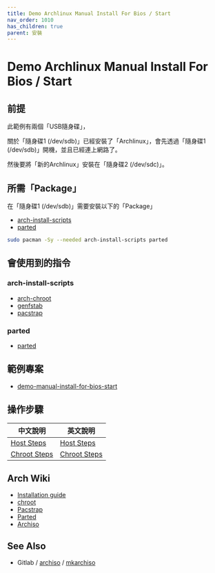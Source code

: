 ```yaml
---
title: Demo Archlinux Manual Install For Bios / Start
nav_order: 1010
has_children: true
parent: 安裝
---
```



# Demo Archlinux Manual Install For Bios / Start


## 前提

此範例有兩個「USB隨身碟」，

關於「隨身碟1 (/dev/sdb)」已經安裝了「Archlinux」，會先透過「隨身碟1 (/dev/sdb)」開機，並且已經連上網路了。

然後要將「新的Archlinux」安裝在「隨身碟2 (/dev/sdc)」。


## 所需「Package」

在「隨身碟1 (/dev/sdb)」需要安裝以下的「Package」

* [arch-install-scripts](https://archlinux.org/packages/extra/any/arch-install-scripts/)
* [parted](https://archlinux.org/packages/extra/x86_64/parted/)

``` sh
sudo pacman -Sy --needed arch-install-scripts parted
```


## 會使用到的指令


### arch-install-scripts

* [arch-chroot](https://man.archlinux.org/man/extra/arch-install-scripts/arch-chroot.8.en)
* [genfstab](https://man.archlinux.org/man/extra/arch-install-scripts/genfstab.8.en)
* [pacstrap](https://man.archlinux.org/man/pacstrap.8)

### parted

* [parted](https://man.archlinux.org/man/parted.8.en)


## 範例專案

* [demo-manual-install-for-bios-start](https://github.com/samwhelp/note-about-archlinux/tree/gh-pages/_demo/arch-install/demo-manual-install-for-bios-start)


## 操作步驟

| 中文說明 | 英文說明
| --- | --- |
| [Host Steps](https://samwhelp.github.io/note-about-archlinux/read/core/install/demo-manual-install-for-bios-start/host-steps.html) | [Host Steps](https://github.com/samwhelp/note-about-archlinux/blob/gh-pages/_demo/arch-install/demo-manual-install-for-bios-start/host-steps/README.steps.md) |
| [Chroot Steps](https://samwhelp.github.io/note-about-archlinux/read/core/install/demo-manual-install-for-bios-start/chroot-steps.html) | [Chroot Steps](https://github.com/samwhelp/note-about-archlinux/blob/gh-pages/_demo/arch-install/demo-manual-install-for-bios-start/chroot-steps/README.steps.md) |


## Arch Wiki

* [Installation guide](https://wiki.archlinux.org/title/installation_guide)
* [chroot](https://wiki.archlinux.org/title/chroot)
* [Pacstrap](https://wiki.archlinux.org/title/Pacstrap)
* [Parted](https://wiki.archlinux.org/title/Parted)
* [Archiso](https://wiki.archlinux.org/title/archiso)


## See Also

* Gitlab / [archiso](https://gitlab.archlinux.org/archlinux/archiso) / [mkarchiso](https://gitlab.archlinux.org/archlinux/archiso/-/blob/master/archiso/mkarchiso)
